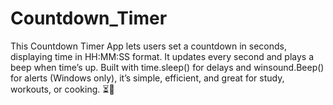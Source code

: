 # Countdown_Timer
This Countdown Timer App lets users set a countdown in seconds, displaying time in HH:MM:SS format. It updates every second and plays a beep when time’s up. Built with time.sleep() for delays and winsound.Beep() for alerts (Windows only), it’s simple, efficient, and great for study, workouts, or cooking. ⏳🔔
